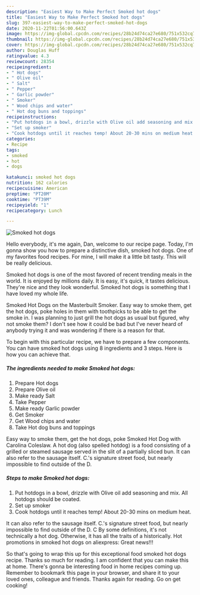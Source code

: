 ```yaml
---
description: "Easiest Way to Make Perfect Smoked hot dogs"
title: "Easiest Way to Make Perfect Smoked hot dogs"
slug: 397-easiest-way-to-make-perfect-smoked-hot-dogs
date: 2020-11-22T01:56:00.643Z
image: https://img-global.cpcdn.com/recipes/28b24d74ca27e680/751x532cq70/smoked-hot-dogs-recipe-main-photo.jpg
thumbnail: https://img-global.cpcdn.com/recipes/28b24d74ca27e680/751x532cq70/smoked-hot-dogs-recipe-main-photo.jpg
cover: https://img-global.cpcdn.com/recipes/28b24d74ca27e680/751x532cq70/smoked-hot-dogs-recipe-main-photo.jpg
author: Douglas Huff
ratingvalue: 4.3
reviewcount: 28354
recipeingredient:
- " Hot dogs"
- " Olive oil"
- " Salt"
- " Pepper"
- " Garlic powder"
- " Smoker"
- " Wood chips and water"
- " Hot dog buns and toppings"
recipeinstructions:
- "Put hotdogs in a bowl, drizzle with Olive oil add seasoning and mix. All hotdogs should be coated."
- "Set up smoker"
- "Cook hotdogs until it reaches temp! About 20-30 mins on medium heat."
categories:
- Recipe
tags:
- smoked
- hot
- dogs

katakunci: smoked hot dogs 
nutrition: 162 calories
recipecuisine: American
preptime: "PT20M"
cooktime: "PT39M"
recipeyield: "1"
recipecategory: Lunch

---
```



![Smoked hot dogs](https://img-global.cpcdn.com/recipes/28b24d74ca27e680/751x532cq70/smoked-hot-dogs-recipe-main-photo.jpg)

Hello everybody, it's me again, Dan, welcome to our recipe page. Today, I'm gonna show you how to prepare a distinctive dish, smoked hot dogs. One of my favorites food recipes. For mine, I will make it a little bit tasty. This will be really delicious.

Smoked hot dogs is one of the most favored of recent trending meals in the world. It is enjoyed by millions daily. It is easy, it's quick, it tastes delicious. They're nice and they look wonderful. Smoked hot dogs is something that I have loved my whole life.

Smoked Hot Dogs on the Masterbuilt Smoker. Easy way to smoke them, get the hot dogs, poke holes in them with toothpicks to be able to get the smoke in. I was planning to just grill the hot dogs as usual but figured, why not smoke them? I don&#39;t see how it could be bad but I&#39;ve never heard of anybody trying it and was wondering if there is a reason for that.


To begin with this particular recipe, we have to prepare a few components. You can have smoked hot dogs using 8 ingredients and 3 steps. Here is how you can achieve that.

<!--inarticleads1-->

##### The ingredients needed to make Smoked hot dogs:

1. Prepare  Hot dogs
1. Prepare  Olive oil
1. Make ready  Salt
1. Take  Pepper
1. Make ready  Garlic powder
1. Get  Smoker
1. Get  Wood chips and water
1. Take  Hot dog buns and toppings


Easy way to smoke them, get the hot dogs, poke Smoked Hot Dog with Carolina Coleslaw. A hot dog (also spelled hotdog) is a food consisting of a grilled or steamed sausage served in the slit of a partially sliced bun. It can also refer to the sausage itself. C.&#39;s signature street food, but nearly impossible to find outside of the D. 

<!--inarticleads2-->

##### Steps to make Smoked hot dogs:

1. Put hotdogs in a bowl, drizzle with Olive oil add seasoning and mix. All hotdogs should be coated.
1. Set up smoker
1. Cook hotdogs until it reaches temp! About 20-30 mins on medium heat.


It can also refer to the sausage itself. C.&#39;s signature street food, but nearly impossible to find outside of the D. C By some definitions, it&#39;s not technically a hot dog. Otherwise, it has all the traits of a historically. Hot promotions in smoked hot dogs on aliexpress: Great news!!! 

So that's going to wrap this up for this exceptional food smoked hot dogs recipe. Thanks so much for reading. I am confident that you can make this at home. There's gonna be interesting food in home recipes coming up. Remember to bookmark this page in your browser, and share it to your loved ones, colleague and friends. Thanks again for reading. Go on get cooking!
